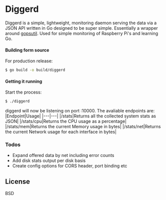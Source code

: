 # Diggerd

Diggerd is a simple, lightweight, monitoring daemon serving the data via a JSON API written in Go designed to be super simple. Essentially a wrapper around [gopsutil](https://github.com/shirou/gopsutil). Used for simple monitoring of Raspberry Pi's and learning Go.

#### Building form source
For production release:
```sh
$ go build -o build/diggerd
```

#### Getting it running
Start the process:
```sh
$ ./diggerd
```
diggerd will now be listening on port :10000. The avaliable endpoints are:
|Endpoint|Usage|
|---|---|
|/stats|Returns all the collected system stats as JSON|
|/stats/cpu|Returns the CPU usage as a percentage|
|/stats/mem|Returns the current Memory usage in bytes|
|/stats/net|Returns the current Network usage for each interface in bytes|


### Todos

 - Expand offered data by net including error counts
 - Add disk stats output per disk basis
 - Create config options for CORS header, port binding etc

License
----

BSD